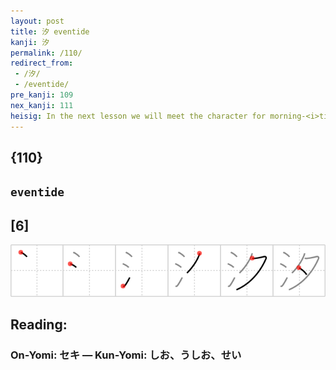 ```yaml
---
layout: post
title: 汐 eventide
kanji: 汐
permalink: /110/
redirect_from:
 - /汐/
 - /eventide/
pre_kanji: 109
nex_kanji: 111
heisig: In the next lesson we will meet the character for morning-<i>tide</i> and the element for <i>drops of water</i>. Meantime we have a perfect blend of picture and idea in this kanji to play on the English word for nightfall, <b>eventide</b>: <i>drops of water</i> inching their way up the shore in the <i>evening</i>.
---
```


## {110}

## `eventide`

## [6]

<div class="stroke"><img src="../images/E6B190.png" /></div>

## Reading:

### On-Yomi: セキ &mdash; Kun-Yomi: しお、うしお、せい
